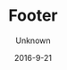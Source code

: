 ---
title: Footer
text: 'This is a footer with rich text content'
meta:
    id: 66b4955a415d7291b33934bfa9a4425710d1ec62
    parentId: ""
    language: en
date: '2016-9-21'
author: Unknown
---